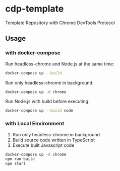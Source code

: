 # cdp-template

Template Repository with Chrome DevTools Protocol

## Usage

### with docker-compose

Run headless-chrome and Node.js at the same time:

```sh
docker-compose up --build
```

Run only headless-chrome in background:

```sh
docker-compose up -d chrome
```

Run Node.js with build before executing:

```sh
docker-compose up --build node
```

### with Local Environment

1. Run only headless-chrome in background
2. Build source code written in TypeScript
3. Execute built Javascript code

```sh
docker-compose up -d chrome
npm run build
npm start
```
